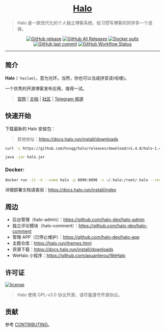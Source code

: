 <h1 align="center"><a href="https://github.com/hvsqg" target="_blank">Halo</a></h1>

> Halo 是一款现代化的个人独立博客系统，给习惯写博客的同学多一个选择。

<p align="center">
<a href="https://github.com/hvsqg/halo/releases"><img alt="GitHub release" src="https://img.shields.io/github/release/hvsqg/halo.svg?style=flat-square"/></a>
<a href="https://github.com/hvsqg/halo/releases"><img alt="GitHub All Releases" src="https://img.shields.io/github/downloads/hvsqg/halo/total.svg?style=flat-square"></a>
<a href="https://hub.docker.com/r/hhvssqg/halo"><img alt="Docker pulls" src="https://img.shields.io/docker/pulls/hhvssqg/halo?style=flat-square"></a>
<a href="https://github.com/hvsqg/halo/commits"><img alt="GitHub last commit" src="https://img.shields.io/github/last-commit/hvsqg/halo.svg?style=flat-square"></a>
<a href="https://github.com/hvsqg/halo/actions"><img alt="GitHub Workflow Status" src="https://img.shields.io/github/workflow/status/hvsqg/halo/Halo%20CI?style=flat-square"/></a>
</p>

------------------------------

## 简介

**Halo** `[ˈheɪloʊ]`，意为光环。当然，你也可以当成拼音读(哈喽)。

一个优秀的开源博客发布应用，值得一试。

> [官网](https://halo.run) | [文档](https://docs.halo.run) | [社区](https://bbs.halo.run) | [Telegram 频道](https://t.me/halo_dev)

## 快速开始

下载最新的 Halo 安装包：

> 其他地址：https://docs.halo.run/install/downloads

```bash
curl -L https://github.com/hvsqg/halo/releases/download/v1.4.8/halo-1.4.8.jar --output halo.jar
```

```bash
java -jar halo.jar
```

### Docker:

```bash
docker run -it -d --name halo -p 8090:8090 -v ~/.halo:/root/.halo --restart=always halohub/halo
```

详细部署文档请查阅：<https://docs.halo.run/install/index>

## 周边

- 后台管理（halo-admin）：<https://github.com/halo-dev/halo-admin>
- 独立评论模块（halo-comment）：<https://github.com/halo-dev/halo-comment>
- 管理 APP（已停止维护）：<https://github.com/halo-dev/halo-app>
- 主题仓库：<https://halo.run/themes.html>
- 资源下载：<https://docs.halo.run/install/downloads>
- WeHalo 小程序：<https://github.com/aquanlerou/WeHalo>

## 许可证

[![license](https://img.shields.io/github/license/hvsqg/halo.svg?style=flat-square)](https://github.com/hvsqg/halo/blob/master/LICENSE)

> Halo 使用 GPL-v3.0 协议开源，请尽量遵守开源协议。

## 贡献

参考 [CONTRIBUTING](./CONTRIBUTING.md)。
